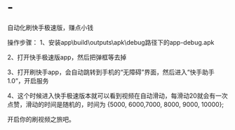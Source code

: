 # -
自动化刷快手极速版，赚点小钱

操作步骤：
1、安装app\build\outputs\apk\debug路径下的app-debug.apk

2、打开快手极速版app，然后把弹框等去掉

3、打开刷快手app，会自动跳转到手机的“无障碍”界面，然后进入“快手助手1.0”，开启服务

4、这个时候进入快手极速版本就可以看到视频在自动滑动，每滑动20就会有一次点赞，滑动的时间是随机的，时间为 {5000, 6000,7000, 8000, 9000, 10000};

开启你的刷视频之旅吧。

